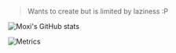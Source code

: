 > Wants to create but is limited by laziness :P

![Moxi's GitHub stats](https://github-readme-stats.vercel.app/api?username=moxisuki&show_icons=true)

![Metrics](/github-metrics.svg)
